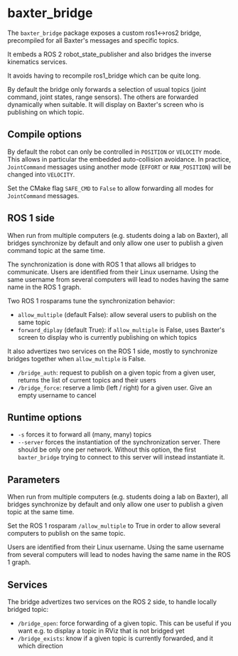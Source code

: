 # baxter_bridge

The `baxter_bridge` package exposes a custom ros1<->ros2 bridge, precompiled for all Baxter's messages and specific topics.

It embeds a ROS 2 robot_state_publisher and also bridges the inverse kinematics services.

It avoids having to recompile ros1_bridge which can be quite long.

By default the bridge only forwards a selection of usual topics (joint command, joint states, range sensors). The others are forwarded dynamically when suitable.
It will display on Baxter's screen who is publishing on which topic.

## Compile options

By default the robot can only be controlled in `POSITION` or `VELOCITY` mode. This allows in particular the embedded auto-collision avoidance. In practice, `JointCommand` messages using another mode (`EFFORT` or `RAW_POSITION`) will be changed into `VELOCITY`.

Set the CMake flag `SAFE_CMD` to `False` to allow forwarding all modes for `JointCommand` messages.

## ROS 1 side

When run from multiple computers (e.g. students doing a lab on Baxter), all bridges synchronize by default and only allow one user to publish a given command topic at the same time.

The synchronization is done with ROS 1 that allows all bridges to communicate. Users are identified from their Linux username. Using the same username from several computers will lead to nodes having the same name in the ROS 1 graph.

Two ROS 1 rosparams tune the synchronization behavior:
- `allow_multiple` (default False): allow several users to publish on the same topic
- `forward_diplay` (default True): if `allow_multiple` is False, uses Baxter's screen to display who is currently publishing on which topics

It also advertizes two services on the ROS 1 side, mostly to synchronize bridges together when `allow_multiple` is False.
- `/bridge_auth`: request to publish on a given topic from a given user, returns the list of current topics and their users
- `/bridge_force`: reserve a limb (left / right) for a given user. Give an empty username to cancel

## Runtime options

 - `-s` forces it to forward all (many, many) topics
 - `--server` forces the instantiation of the synchronization server. There should be only one per network. Without this option, the first `baxter_bridge` trying to connect to this server will instead instantiate it.

## Parameters

When run from multiple computers (e.g. students doing a lab on Baxter), all bridges synchronize by default and only allow one user to publish a given topic at the same time.

Set the ROS 1 rosparam `/allow_multiple` to True in order to allow several computers to publish on the same topic.

Users are identified from their Linux username. Using the same username from several computers will lead to nodes having the same name in the ROS 1 graph.

## Services

The bridge advertizes two services on the ROS 2 side, to handle locally bridged topic:
- `/bridge_open`: force forwarding of a given topic. This can be useful if you want e.g. to display a topic in RViz that is not bridged yet
- `/bridge_exists`: know if a given topic is currently forwarded, and it which direction

